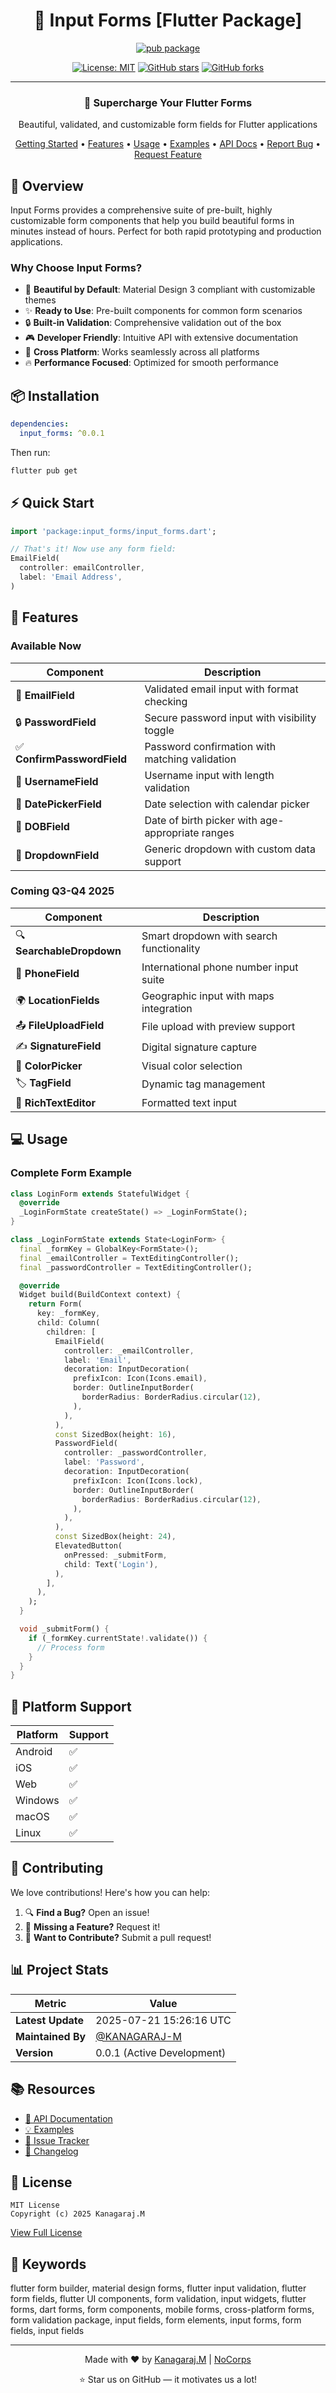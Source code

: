 <div align="center">

# 🎯 Input Forms [Flutter Package]

[![pub package](https://img.shields.io/pub/v/input_forms.svg?label=pub&color=blue)](https://pub.dev/packages/input_forms)
<!-- [![Build Status](https://img.shields.io/github/actions/workflow/status/KANAGARAJ-M/input_forms/build.yml?branch=main&label=build&logo=github)](https://github.com/KANAGARAJ-M/input_forms/actions) -->
<!-- [![Coverage Status](https://img.shields.io/codecov/c/github/KANAGARAJ-M/input_forms/main?logo=codecov)](https://codecov.io/gh/KANAGARAJ-M/input_forms) -->
[![License: MIT](https://img.shields.io/badge/License-MIT-yellow.svg?logo=mit)](https://opensource.org/licenses/MIT)
[![GitHub stars](https://img.shields.io/github/stars/KANAGARAJ-M/input_forms?style=social)](https://github.com/KANAGARAJ-M/input_forms/stargazers)
[![GitHub forks](https://img.shields.io/github/forks/KANAGARAJ-M/input_forms?style=social)](https://github.com/KANAGARAJ-M/input_forms/network/members)

---

### 🚀 Supercharge Your Flutter Forms
Beautiful, validated, and customizable form fields for Flutter applications

[Getting Started](#-installation) •
[Features](#-features) •
[Usage](#-usage) •
[Examples](https://github.com/KANAGARAJ-M/input_forms/tree/main/example) •
[API Docs](https://pub.dev/documentation/input_forms/latest/) •
[Report Bug](https://github.com/KANAGARAJ-M/input_forms/issues/new?template=bug_report.md) •
[Request Feature](https://github.com/KANAGARAJ-M/input_forms/issues/new?template=feature_request.md)

</div>

## 🎯 Overview

Input Forms provides a comprehensive suite of pre-built, highly customizable form components that help you build beautiful forms in minutes instead of hours. Perfect for both rapid prototyping and production applications.

### Why Choose Input Forms?

- 🎨 **Beautiful by Default**: Material Design 3 compliant with customizable themes
- ✨ **Ready to Use**: Pre-built components for common form scenarios
- 🔒 **Built-in Validation**: Comprehensive validation out of the box
- 🎮 **Developer Friendly**: Intuitive API with extensive documentation
- 📱 **Cross Platform**: Works seamlessly across all platforms
- 🔥 **Performance Focused**: Optimized for smooth performance

## 📦 Installation

```yaml
dependencies:
  input_forms: ^0.0.1
```

Then run:
```bash
flutter pub get
```

## ⚡ Quick Start

```dart
import 'package:input_forms/input_forms.dart';

// That's it! Now use any form field:
EmailField(
  controller: emailController,
  label: 'Email Address',
)
```

## 🎨 Features

### Available Now

| Component | Description |
|-----------|-------------|
| 📧 **EmailField** | Validated email input with format checking |
| 🔒 **PasswordField** | Secure password input with visibility toggle |
| ✅ **ConfirmPasswordField** | Password confirmation with matching validation |
| 👤 **UsernameField** | Username input with length validation |
| 📅 **DatePickerField** | Date selection with calendar picker |
| 🎂 **DOBField** | Date of birth picker with age-appropriate ranges |
| 📝 **DropdownField** | Generic dropdown with custom data support |

### Coming Q3-Q4 2025

| Component | Description |
|-----------|-------------|
| 🔍 **SearchableDropdown** | Smart dropdown with search functionality |
| 📱 **PhoneField** | International phone number input suite |
| 🌍 **LocationFields** | Geographic input with maps integration |
| 📤 **FileUploadField** | File upload with preview support |
| ✍️ **SignatureField** | Digital signature capture |
| 🎨 **ColorPicker** | Visual color selection |
| 🏷️ **TagField** | Dynamic tag management |
| 📝 **RichTextEditor** | Formatted text input |

## 💻 Usage

### Complete Form Example

```dart
class LoginForm extends StatefulWidget {
  @override
  _LoginFormState createState() => _LoginFormState();
}

class _LoginFormState extends State<LoginForm> {
  final _formKey = GlobalKey<FormState>();
  final _emailController = TextEditingController();
  final _passwordController = TextEditingController();

  @override
  Widget build(BuildContext context) {
    return Form(
      key: _formKey,
      child: Column(
        children: [
          EmailField(
            controller: _emailController,
            label: 'Email',
            decoration: InputDecoration(
              prefixIcon: Icon(Icons.email),
              border: OutlineInputBorder(
                borderRadius: BorderRadius.circular(12),
              ),
            ),
          ),
          const SizedBox(height: 16),
          PasswordField(
            controller: _passwordController,
            label: 'Password',
            decoration: InputDecoration(
              prefixIcon: Icon(Icons.lock),
              border: OutlineInputBorder(
                borderRadius: BorderRadius.circular(12),
              ),
            ),
          ),
          const SizedBox(height: 24),
          ElevatedButton(
            onPressed: _submitForm,
            child: Text('Login'),
          ),
        ],
      ),
    );
  }

  void _submitForm() {
    if (_formKey.currentState!.validate()) {
      // Process form
    }
  }
}
```

## 🎯 Platform Support

| Platform | Support |
|----------|---------|
| Android  | ✅ |
| iOS      | ✅ |
| Web      | ✅ |
| Windows  | ✅ |
| macOS    | ✅ |
| Linux    | ✅ |

## 🤝 Contributing

We love contributions! Here's how you can help:

1. 🔍 **Find a Bug?** Open an issue!
2. 🎯 **Missing a Feature?** Request it!
3. 🎨 **Want to Contribute?** Submit a pull request!


## 📊 Project Stats

| Metric | Value |
|--------|-------|
| **Latest Update** | 2025-07-21 15:26:16 UTC |
| **Maintained By** | [@KANAGARAJ-M](https://github.com/KANAGARAJ-M) |
| **Version** | 0.0.1 (Active Development) |

## 📚 Resources

- [📖 API Documentation](https://pub.dev/documentation/input_forms/latest/)
- [💡 Examples](https://github.com/KANAGARAJ-M/input_forms/tree/main/example)
- [🐛 Issue Tracker](https://github.com/KANAGARAJ-M/input_forms/issues)
- [🚀 Changelog](CHANGELOG.md)

## 📄 License

```text
MIT License
Copyright (c) 2025 Kanagaraj.M
```
[View Full License](LICENSE)

## 🔑 Keywords

flutter form builder, material design forms, flutter input validation, flutter form fields, flutter UI components, form validation, input widgets, flutter forms, dart forms, form components, mobile forms, cross-platform forms, form validation package, input fields, form elements, input forms, form fields, input fields

---

<div align="center">

Made with ❤️ by [Kanagaraj.M](https://github.com/KANAGARAJ-M) | [NoCorps](https://nocorps.org/)

⭐️ Star us on GitHub — it motivates us a lot!

</div>